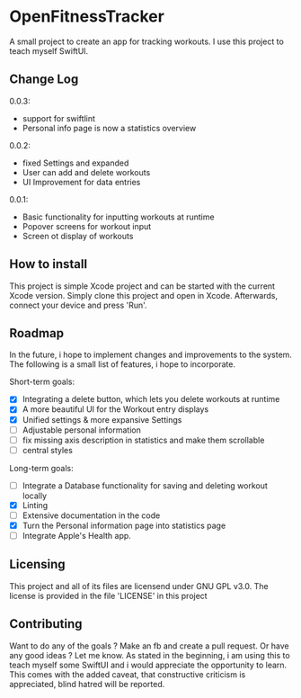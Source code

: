 # OpenFitnessTracker

A small project to create an app for tracking workouts.
I use this project to teach myself SwiftUI.

## Change Log

0.0.3:
- support for swiftlint
- Personal info page is now a statistics overview

0.0.2:
- fixed Settings and expanded
- User can add and delete workouts
- UI Improvement for data entries

0.0.1:
- Basic functionality for inputting workouts at runtime
- Popover screens for workout input
- Screen ot display of workouts

## How to install

This project is simple Xcode project and can be started with the current Xcode version.
Simply clone this project and open in Xcode.
Afterwards, connect your device and press 'Run'.

## Roadmap

In the future, i hope to implement changes and improvements to the system.
The following is a small list of features, i hope to incorporate.

Short-term goals:
- [x] Integrating a delete button, which lets you delete workouts at runtime
- [x] A more beautiful UI for the Workout entry displays
- [x] Unified settings & more expansive Settings
- [ ] Adjustable personal information
- [ ] fix missing axis description in statistics and make them scrollable
- [ ] central styles

Long-term goals:
- [ ] Integrate a Database functionality for saving and deleting workout locally
- [x] Linting
- [ ] Extensive documentation in the code
- [x] Turn the Personal information page into statistics page
- [ ] Integrate Apple's Health app.

## Licensing

This project and all of its files are licensend under GNU GPL v3.0.
The license is provided in the file 'LICENSE' in this project

## Contributing

Want to do any of the goals ?
Make an fb and create a pull request.
Or have any good ideas ?
Let me know.
As stated in the beginning, i am using this to teach myself some SwiftUI and i would appreciate the opportunity to learn.
This comes with the added caveat, that constructive criticism is appreciated, blind hatred will be reported.

